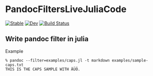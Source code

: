 # PandocFiltersLiveJuliaCode

[![Stable](https://img.shields.io/badge/docs-stable-blue.svg)](https://hsugawa8651.github.io/PandocFiltersLiveJuliaCode.jl/stable)
[![Dev](https://img.shields.io/badge/docs-dev-blue.svg)](https://hsugawa8651.github.io/PandocFiltersLiveJuliaCode.jl/dev)
[![Build Status](https://github.com/hsugawa8651/PandocFiltersLiveJuliaCode.jl/workflows/CI/badge.svg)](https://github.com/hsugawa8651/PandocFiltersLiveJuliaCode.jl/actions)

## Write pandoc filter in julia

Example

```
% pandoc --filter=examples/caps.jl -t markdown examples/sample-caps.txt
THIS IS THE CAPS SAMPLE WITH ÄÜÖ.
```
